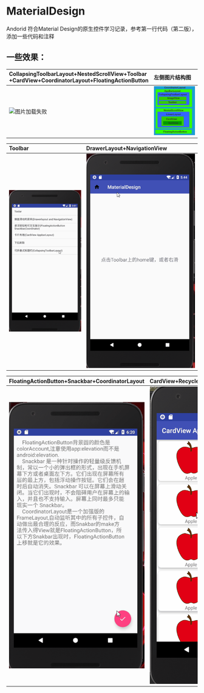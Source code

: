 # MaterialDesign
Andorid 符合Material Design的原生控件学习记录，参考第一行代码（第二版），添加一些代码和注释
## 一些效果：
 |CollapsingToolbarLayout+NestedScrollView+Toolbar<br>+CardView+CoordinatorLayout+FloatingActionButton|左侧图片结构图|
|:---|:---|
|![图片加载失败](https://github.com/HeTingwei/MaterialDesign/blob/master/doc/CollapsingToolbarLayout.gif)|![图片加载失败](https://github.com/HeTingwei/MaterialDesign/blob/master/doc/structure.png)|
 

| Toolbar| DrawerLayout+NavigationView|
|:---|:---|
|![图片加载失败](https://github.com/HeTingwei/MaterialDesign/blob/master/doc/Toolbar.gif)|![图片加载失败](https://github.com/HeTingwei/MaterialDesign/blob/master/doc/DrawerLayout.gif)|

| FloatingActionButton+Snackbar+CoordinatorLayout | CardView+RecyclerView+AppBarLayout+CoordinatorLayout|
|:---|:---|
|![图片加载失败](https://github.com/HeTingwei/MaterialDesign/blob/master/doc/FloatingActionButton.gif)|![图片加载失败](https://github.com/HeTingwei/MaterialDesign/blob/master/doc/AppBarLayout.gif)|



